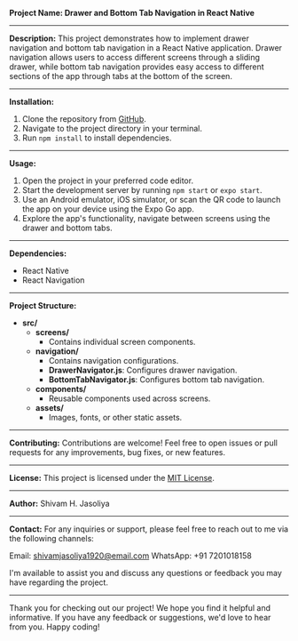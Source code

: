 **Project Name: Drawer and Bottom Tab Navigation in React Native**

---

**Description:**
This project demonstrates how to implement drawer navigation and bottom tab navigation in a React Native application. Drawer navigation allows users to access different screens through a sliding drawer, while bottom tab navigation provides easy access to different sections of the app through tabs at the bottom of the screen.

---

**Installation:**

1. Clone the repository from [GitHub](https://github.com/ShivamJasoliya/RNDrawerWithBottomTab.git).
2. Navigate to the project directory in your terminal.
3. Run `npm install` to install dependencies.

---

**Usage:**

1. Open the project in your preferred code editor.
2. Start the development server by running `npm start` or `expo start`.
3. Use an Android emulator, iOS simulator, or scan the QR code to launch the app on your device using the Expo Go app.
4. Explore the app's functionality, navigate between screens using the drawer and bottom tabs.

---

**Dependencies:**

- React Native
- React Navigation

---

**Project Structure:**

- **src/**
  - **screens/**
    - Contains individual screen components.
  - **navigation/**
    - Contains navigation configurations.
    - **DrawerNavigator.js**: Configures drawer navigation.
    - **BottomTabNavigator.js**: Configures bottom tab navigation.
  - **components/**
    - Reusable components used across screens.
  - **assets/**
    - Images, fonts, or other static assets.

---

**Contributing:**
Contributions are welcome! Feel free to open issues or pull requests for any improvements, bug fixes, or new features.

---

**License:**
This project is licensed under the [MIT License](https://opensource.org/licenses/MIT).

---

**Author:**
Shivam H. Jasoliya

---

**Contact:**
For any inquiries or support, please feel free to reach out to me via the following channels:

Email: shivamjasoliya1920@email.com
WhatsApp: +91 7201018158

I'm available to assist you and discuss any questions or feedback you may have regarding the project.

---

Thank you for checking out our project! We hope you find it helpful and informative. If you have any feedback or suggestions, we'd love to hear from you. Happy coding!
